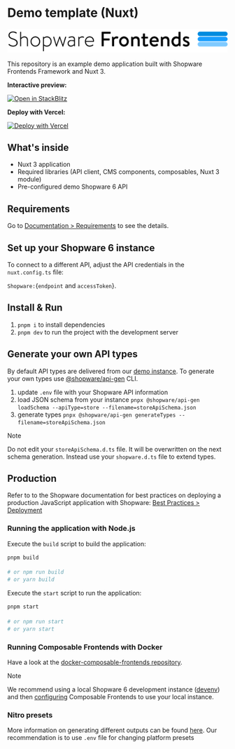 # Demo template (Nuxt)

![Shopware Frontends](.assets/shopware-frontends-logo.png)

This repository is an example demo application built with Shopware Frontends Framework and Nuxt 3.

**Interactive preview:**

[![Open in StackBlitz](https://developer.stackblitz.com/img/open_in_stackblitz.svg)](https://stackblitz.com/github/shopware/frontends/tree/main/templates/vue-demo-store)

**Deploy with Vercel:**

[![Deploy with Vercel](https://vercel.com/button)](https://vercel.com/new/clone?repository-url=https%3A%2F%2Fgithub.com%2Fshopware%2Ffrontends%2Ftree%2Fmain%2Ftemplates%2Fvue-demo-store)

## What's inside

- Nuxt 3 application
- Required libraries (API client, CMS components, composables, Nuxt 3 module)
- Pre-configured demo Shopware 6 API

## Requirements

Go to [Documentation > Requirements](https://frontends.shopware.com/framework/requirements.html) to see the details.

## Set up your Shopware 6 instance

To connect to a different API, adjust the API credentials in the `nuxt.config.ts` file:

`Shopware:`{`endpoint` and `accessToken`}.

## Install & Run

1. `pnpm i` to install dependencies
2. `pnpm dev` to run the project with the development server

## Generate your own API types

By default API types are delivered from our [demo instance](https://frontends-demo.vercel.app/).
To generate your own types use [@shopware/api-gen](https://www.npmjs.com/package/@shopware/api-gen) CLI.

1. update `.env` file with your Shopware API information
2. load JSON schema from your instance `pnpx @shopware/api-gen loadSchema --apiType=store --filename=storeApiSchema.json`
3. generate types `pnpx @shopware/api-gen generateTypes --filename=storeApiSchema.json`

> [!NOTE]
> Do not edit your `storeApiSchema.d.ts` file. It will be overwritten on the next schema generation. Instead use your `shopware.d.ts` file to extend types.

## Production

Refer to to the Shopware documentation for best practices on deploying a production JavaScript application with Shopware: [Best Practices > Deployment](https://frontends.shopware.com/best-practices/deployment.html)

### Running the application with Node.js

Execute the `build` script to build the application:

```bash
pnpm build

# or npm run build
# or yarn build
```

Execute the `start` script to run the application:

```bash
pnpm start

# or npm run start
# or yarn start
```

### Running Composable Frontends with Docker

Have a look at the [docker-composable-frontends repository](https://github.com/shopwareLabs/docker-composable-frontends).

> [!NOTE]
> We recommend using a local Shopware 6 development instance ([devenv](https://developer.shopware.com/docs/guides/installation/devenv.html#devenv)) and then [configuring](https://frontends.shopware.com/getting-started/templates/demo-store-template.html#configure) Composable Frontends to use your local instance.

### Nitro presets

More information on generating different outputs can be found [here](https://nitro.unjs.io/deploy).
Our recommendation is to use `.env` file for changing platform presets
